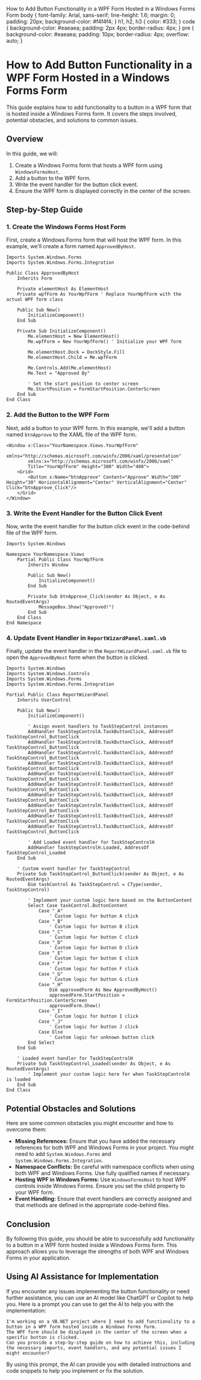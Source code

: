   How to Add Button Functionality in a WPF Form Hosted in a Windows Forms Form body { font-family: Arial, sans-serif; line-height: 1.6; margin: 0; padding: 20px; background-color: #f4f4f4; } h1, h2, h3 { color: #333; } code { background-color: #eaeaea; padding: 2px 4px; border-radius: 4px; } pre { background-color: #eaeaea; padding: 10px; border-radius: 4px; overflow: auto; }

How to Add Button Functionality in a WPF Form Hosted in a Windows Forms Form
============================================================================

This guide explains how to add functionality to a button in a WPF form that is hosted inside a Windows Forms form. It covers the steps involved, potential obstacles, and solutions to common issues.

Overview
--------

In this guide, we will:

1.  Create a Windows Forms form that hosts a WPF form using `WindowsFormsHost`.
2.  Add a button to the WPF form.
3.  Write the event handler for the button click event.
4.  Ensure the WPF form is displayed correctly in the center of the screen.

Step-by-Step Guide
------------------

### 1\. Create the Windows Forms Host Form

First, create a Windows Forms form that will host the WPF form. In this example, we'll create a form named `ApprovedByHost`.

    Imports System.Windows.Forms
    Imports System.Windows.Forms.Integration

    Public Class ApprovedByHost
        Inherits Form

        Private elementHost As ElementHost
        Private wpfForm As YourWpfForm ' Replace YourWpfForm with the actual WPF form class

        Public Sub New()
            InitializeComponent()
        End Sub

        Private Sub InitializeComponent()
            Me.elementHost = New ElementHost()
            Me.wpfForm = New YourWpfForm() ' Initialize your WPF form

            Me.elementHost.Dock = DockStyle.Fill
            Me.elementHost.Child = Me.wpfForm

            Me.Controls.Add(Me.elementHost)
            Me.Text = "Approved By"

            ' Set the start position to center screen
            Me.StartPosition = FormStartPosition.CenterScreen
        End Sub
    End Class

### 2\. Add the Button to the WPF Form

Next, add a button to your WPF form. In this example, we'll add a button named `btnApprove` to the XAML file of the WPF form.

    <Window x:Class="YourNamespace.Views.YourWpfForm"
            xmlns="http://schemas.microsoft.com/winfx/2006/xaml/presentation"
            xmlns:x="http://schemas.microsoft.com/winfx/2006/xaml"
            Title="YourWpfForm" Height="300" Width="400">
        <Grid>
            <Button x:Name="btnApprove" Content="Approve" Width="100" Height="30" HorizontalAlignment="Center" VerticalAlignment="Center" Click="btnApprove_Click"/>
        </Grid>
    </Window>

### 3\. Write the Event Handler for the Button Click Event

Now, write the event handler for the button click event in the code-behind file of the WPF form.

    Imports System.Windows

    Namespace YourNamespace.Views
        Partial Public Class YourWpfForm
            Inherits Window

            Public Sub New()
                InitializeComponent()
            End Sub

            Private Sub btnApprove_Click(sender As Object, e As RoutedEventArgs)
                MessageBox.Show("Approved!")
            End Sub
        End Class
    End Namespace

### 4\. Update Event Handler in `ReportWizardPanel.xaml.vb`

Finally, update the event handler in the `ReportWizardPanel.xaml.vb` file to open the `ApprovedByHost` form when the button is clicked.

    Imports System.Windows
    Imports System.Windows.Controls
    Imports System.Windows.Forms
    Imports System.Windows.Forms.Integration

    Partial Public Class ReportWizardPanel
        Inherits UserControl

        Public Sub New()
            InitializeComponent()

            ' Assign event handlers to TaskStepControl instances
            AddHandler TaskStepControlA.TaskButtonClick, AddressOf TaskStepControl_ButtonClick
            AddHandler TaskStepControlB.TaskButtonClick, AddressOf TaskStepControl_ButtonClick
            AddHandler TaskStepControlC.TaskButtonClick, AddressOf TaskStepControl_ButtonClick
            AddHandler TaskStepControlD.TaskButtonClick, AddressOf TaskStepControl_ButtonClick
            AddHandler TaskStepControlE.TaskButtonClick, AddressOf TaskStepControl_ButtonClick
            AddHandler TaskStepControlF.TaskButtonClick, AddressOf TaskStepControl_ButtonClick
            AddHandler TaskStepControlG.TaskButtonClick, AddressOf TaskStepControl_ButtonClick
            AddHandler TaskStepControlH.TaskButtonClick, AddressOf TaskStepControl_ButtonClick
            AddHandler TaskStepControlI.TaskButtonClick, AddressOf TaskStepControl_ButtonClick
            AddHandler TaskStepControlJ.TaskButtonClick, AddressOf TaskStepControl_ButtonClick

            ' Add Loaded event handler for TaskStepControlH
            AddHandler TaskStepControlH.Loaded, AddressOf TaskStepControl_Loaded
        End Sub

        ' Custom event handler for TaskStepControl
        Private Sub TaskStepControl_ButtonClick(sender As Object, e As RoutedEventArgs)
            Dim taskControl As TaskStepControl = CType(sender, TaskStepControl)

            ' Implement your custom logic here based on the ButtonContent
            Select Case taskControl.ButtonContent
                Case "_A"
                    ' Custom logic for button A click
                Case "_B"
                    ' Custom logic for button B click
                Case "_C"
                    ' Custom logic for button C click
                Case "_D"
                    ' Custom logic for button D click
                Case "_E"
                    ' Custom logic for button E click
                Case "_F"
                    ' Custom logic for button F click
                Case "_G"
                    ' Custom logic for button G click
                Case "_H"
                    Dim approvedForm As New ApprovedByHost()
                    approvedForm.StartPosition = FormStartPosition.CenterScreen
                    approvedForm.Show()
                Case "_I"
                    ' Custom logic for button I click
                Case "_J"
                    ' Custom logic for button J click
                Case Else
                    ' Custom logic for unknown button click
            End Select
        End Sub

        ' Loaded event handler for TaskStepControlH
        Private Sub TaskStepControl_Loaded(sender As Object, e As RoutedEventArgs)
            ' Implement your custom logic here for when TaskStepControlH is loaded
        End Sub
    End Class

Potential Obstacles and Solutions
---------------------------------

Here are some common obstacles you might encounter and how to overcome them:

*   **Missing References:** Ensure that you have added the necessary references for both WPF and Windows Forms in your project. You might need to add `System.Windows.Forms` and `System.Windows.Forms.Integration`.
*   **Namespace Conflicts:** Be careful with namespace conflicts when using both WPF and Windows Forms. Use fully qualified names if necessary.
*   **Hosting WPF in Windows Forms:** Use `WindowsFormsHost` to host WPF controls inside Windows Forms. Ensure you set the child property to your WPF form.
*   **Event Handling:** Ensure that event handlers are correctly assigned and that methods are defined in the appropriate code-behind files.

Conclusion
----------

By following this guide, you should be able to successfully add functionality to a button in a WPF form hosted inside a Windows Forms form. This approach allows you to leverage the strengths of both WPF and Windows Forms in your application.

Using AI Assistance for Implementation
--------------------------------------

If you encounter any issues implementing the button functionality or need further assistance, you can use an AI model like ChatGPT or Copilot to help you. Here is a prompt you can use to get the AI to help you with the implementation:

    I'm working on a VB.NET project where I need to add functionality to a button in a WPF form hosted inside a Windows Forms form.
    The WPF form should be displayed in the center of the screen when a specific button is clicked.
    Can you provide a step-by-step guide on how to achieve this, including the necessary imports, event handlers, and any potential issues I might encounter?

By using this prompt, the AI can provide you with detailed instructions and code snippets to help you implement or fix the solution.

<!-- @nested-tags:wpf-user-control -->